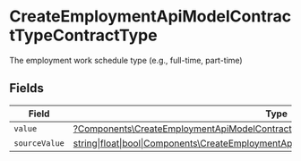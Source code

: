 # CreateEmploymentApiModelContractTypeContractType

The employment work schedule type (e.g., full-time, part-time)


## Fields

| Field                                                                                                                                                                  | Type                                                                                                                                                                   | Required                                                                                                                                                               | Description                                                                                                                                                            |
| ---------------------------------------------------------------------------------------------------------------------------------------------------------------------- | ---------------------------------------------------------------------------------------------------------------------------------------------------------------------- | ---------------------------------------------------------------------------------------------------------------------------------------------------------------------- | ---------------------------------------------------------------------------------------------------------------------------------------------------------------------- |
| `value`                                                                                                                                                                | [?Components\CreateEmploymentApiModelContractTypeValue](../../Models/Components/CreateEmploymentApiModelContractTypeValue.md)                                          | :heavy_minus_sign:                                                                                                                                                     | N/A                                                                                                                                                                    |
| `sourceValue`                                                                                                                                                          | [string\|float\|bool\|Components\CreateEmploymentApiModelSourceValueContractType4\|array\|null](../../Models/Components/CreateEmploymentApiModelContractTypeSourceValue.md) | :heavy_minus_sign:                                                                                                                                                     | N/A                                                                                                                                                                    |